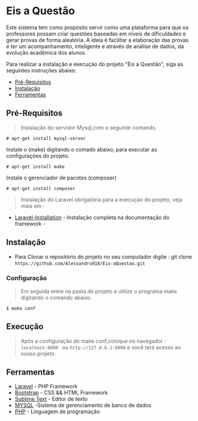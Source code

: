 # Eis a Questão

Este sistema tem como propósito servir como uma plataforma para que os professores possam criar questões baseadas em níveis de dificuldades e gerar provas de forma aleatória. A ideia é facilitar a elaboração das provas e ter um acompanhamento, inteligente e através de análise de dados, da evolução acadêmica dos alunos.

Para realizar a instalação e execução do projeto "Eis a Questão", siga as seguintes instruções abaixo:

- [Pré-Requisitos](#pré-requisitos)
- [Instalação](#instalação)
- [Ferramentas](#ferramentas)
## Pré-Requisitos
> Instalação do servidor Mysql,com o seguinte comando.
```
# apt-get install mysql-server
```
Instale o (make) digitando o comado abaixo, para executar as configurações do projeto.
```
# apt-get install make
```
Instale o  gerenciador de pacotes (composer)
```
# apt-get install composer
```
> Instalação do Laravel obrigatória para a execução do projeto, veja mais em :
* [Laravel-Installation](https://laravel.com/docs/5.8/installation) - Instalação completa na documentação do framework -
## Instalação
- Para Clonar o repositório do projeto no seu computador digite : git clone ```https://github.com/Alessandro018/Eis-aQuestao.git ```
### Configuração
> Em seguida entre na pasta do projeto e utilize o programa make digitando o comando abaixo.
```
$ make conf
```
## Execução
> Após a configuração do make conf,coloque no navegador : ```localhost:8000 ``` ou  ``` http://127.0.0.1:8000 ``` e você terá acesso ao nosso projeto.

## Ferramentas
- [Laravel](https://laravel.com) - PHP Framework
- [Bootstrap](https://getbootstrap.com/) - CSS && HTML Framework
- [Sublime Text](https://www.sublimetext.com/) - Editor de texto
- [MYSQL](https://www.mysql.com/) -Sistema de gerenciamento de banco de dados
- [PHP](https://php.net/) - Linguagem de programação
